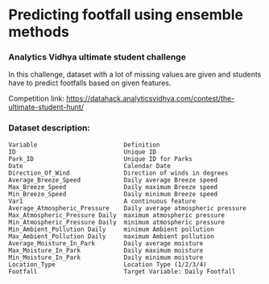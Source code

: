 # Predicting footfall using ensemble methods 
### Analytics Vidhya ultimate student challenge

In this challenge, dataset with a lot of missing values are given and students have to predict footfalls based on given features.

Competition link: https://datahack.analyticsvidhya.com/contest/the-ultimate-student-hunt/

### Dataset description:

```
Variable                        Definition  
ID                              Unique ID  
Park_ID                         Unique ID for Parks  
Date                            Calendar Date  
Direction_Of_Wind               Direction of winds in degrees  
Average_Breeze_Speed            Daily average Breeze speed  
Max_Breeze_Speed                Daily maximum Breeze speed  
Min_Breeze_Speed                Daily minimum Breeze speed  
Var1                            A continuous feature  
Average_Atmospheric_Pressure    Daily average atmospheric pressure  
Max_Atmospheric_Pressure Daily  maximum atmospheric pressure  
Min_Atmospheric_Pressure Daily  minimum atmospheric pressure  
Min_Ambient_Pollution Daily     minimum Ambient pollution  
Max_Ambient_Pollution Daily     maximum Ambient pollution  
Average_Moisture_In_Park        Daily average moisture  
Max_Moisture_In_Park            Daily maximum moisture  
Min_Moisture_In_Park            Daily minimum moisture  
Location_Type                   Location Type (1/2/3/4)  
Footfall                        Target Variable: Daily Footfall  
```
